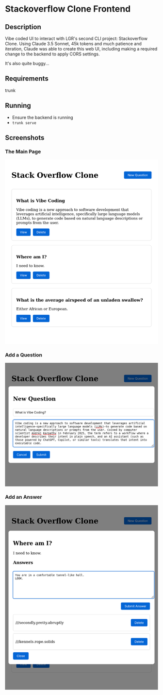 # Stackoverflow Clone Frontend
## Description
Vibe coded UI to interact with LGR's second CLI project: Stackoverflow Clone. Using Claude 3.5 Sonnet, 45k tokens and much patience and iteration, Claude was able to create this web UI, including making a required change to the backend to apply CORS settings.

It's also quite buggy...

## Requirements
trunk

## Running
- Ensure the backend is running
- `trunk serve`

## Screenshots
### The Main Page
![main_page](screenshots/main_page.png)

### Add a Question
![add_question](screenshots/add_question.png)

### Add an Answer
![add_answer](screenshots/add_answer.png)
